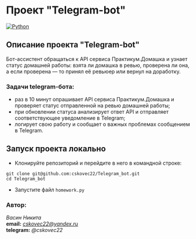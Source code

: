 # Проект "Telegram-bot"

[![Python](https://img.shields.io/badge/-Python-464646?style=flat&logo=Python&logoColor=56C0C0&color=008080)](https://www.python.org/)

## Описание проекта "Telegram-bot"

Бот-ассистент обращаться к API сервиса Практикум.Домашка и узнает статус домашней работы: взята ли домашка в ревью, проверена ли она, а если проверена — то принял её ревьюер или вернул на доработку.

### Задачи telegram-бота:

- раз в 10 минут опрашивает API сервиса Практикум.Домашка и проверяет статус отправленной на ревью домашней работы;
- при обновлении статуса анализирует ответ API и отправляет соответствующее уведомление в Telegram;
- логирует свою работу и сообщает о важных проблемах сообщением в Telegram.

## Запуск проекта локально

- Клонируйте репозиторий и перейдите в него в командной строке:
```
git clone git@github.com:cskovec22/Telegram_bot.git
cd Telegram_bot
```

- Запустите файл `homework.py`

### Автор:  
*Васин Никита*  
**email:** *cskovec22@yandex.ru*  
**telegram:** *@cskovec22*  

